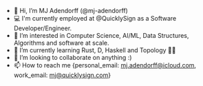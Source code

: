 - 👋 Hi, I’m MJ Adendorff (@mj-adendorff)
- 💻 I'm currently employed at @QuicklySign as a Software Developer/Engineer.
- 👀 I’m interested in Computer Science, AI/ML, Data Structures, Algorithms and software at scale.
- 🌱 I’m currently learning Rust, D, Haskell and Topology 😵‍💫
- 💞️ I’m looking to collaborate on anything :)
- 📫 How to reach me {personal_email: mj.adendorff@icloud.com, work_email: mj@quicklysign.com}

<!---
mj-adendorff/mj-adendorff is a ✨ special ✨ repository because its `README.md` (this file) appears on your GitHub profile.
You can click the Preview link to take a look at your changes.
--->
